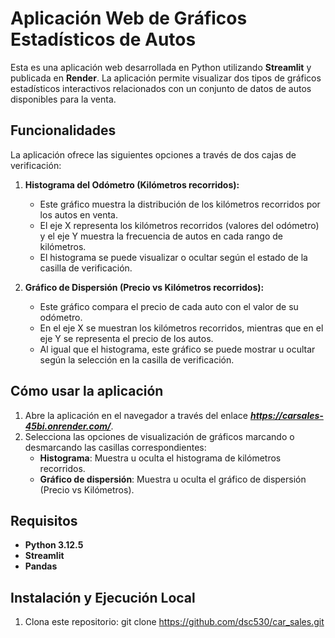 # Aplicación Web de Gráficos Estadísticos de Autos

Esta es una aplicación web desarrollada en Python utilizando **Streamlit** y publicada en **Render**. La aplicación permite visualizar dos tipos de gráficos estadísticos interactivos relacionados con un conjunto de datos de autos disponibles para la venta.

## Funcionalidades

La aplicación ofrece las siguientes opciones a través de dos cajas de verificación:

1. **Histograma del Odómetro (Kilómetros recorridos):**
   - Este gráfico muestra la distribución de los kilómetros recorridos por los autos en venta.
   - El eje X representa los kilómetros recorridos (valores del odómetro) y el eje Y muestra la frecuencia de autos en cada rango de kilómetros.
   - El histograma se puede visualizar o ocultar según el estado de la casilla de verificación.

2. **Gráfico de Dispersión (Precio vs Kilómetros recorridos):**
   - Este gráfico compara el precio de cada auto con el valor de su odómetro.
   - En el eje X se muestran los kilómetros recorridos, mientras que en el eje Y se representa el precio de los autos.
   - Al igual que el histograma, este gráfico se puede mostrar u ocultar según la selección en la casilla de verificación.

## Cómo usar la aplicación

1. Abre la aplicación en el navegador a través del enlace ***https://carsales-45bi.onrender.com/***. 
2. Selecciona las opciones de visualización de gráficos marcando o desmarcando las casillas correspondientes:
   - **Histograma**: Muestra u oculta el histograma de kilómetros recorridos.
   - **Gráfico de dispersión**: Muestra u oculta el gráfico de dispersión (Precio vs Kilómetros).
   
## Requisitos

- **Python 3.12.5**
- **Streamlit**
- **Pandas**

## Instalación y Ejecución Local

1. Clona este repositorio:
   git clone https://github.com/dsc530/car_sales.git

